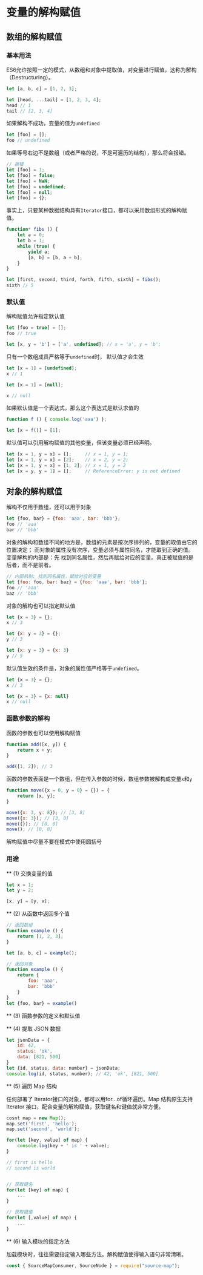 # 变量的解构赋值

## 数组的解构赋值

### 基本用法

ES6允许按照一定的模式，从数组和对象中提取值，对变量进行赋值，这称为解构（Destructuring）。

```javascript
let [a, b, c] = [1, 2, 3];

let [head, ...tail] = [1, 2, 3, 4];
head // 1
tail // [2, 3, 4]
```

如果解构不成功，变量的值为`undefined`

```javascript
let [foo] = [];
foo // undefined
```

如果等号右边不是数组（或者严格的说，不是可遍历的结构），那么将会报错。

```javascript
// 报错
let [foo] = 1;
let [foo] = false;
let [foo] = NaN;
let [foo] = undefined;
let [foo] = null;
let [foo] = {};
```

事实上，只要某种数据结构具有`Iterator`接口，都可以采用数组形式的解构赋值。

```javascript
function* fibs () {
    let a = 0;
    let b = 1;
    while (true) {
        yield a;
        [a, b] = [b, a + b];
    }
}

let [first, second, third, forth, fifth, sixth] = fibs();
sixth // 5
```

### 默认值

解构赋值允许指定默认值

```javascript
let [foo = true] = [];
foo // true

let [x, y = 'b'] = ['a', undefined]; // x = 'a', y = 'b';
```

只有一个数组成员严格等于`undefined`时， 默认值才会生效

```javascript
let [x = 1] = [undefined];
x // 1

let [x = 1] = [null];

x // null
```

如果默认值是一个表达式，那么这个表达式是默认求值的

```javascript
function f () { console.log('aaa') };

let [x = f()] = [1];
```

默认值可以引用解构赋值的其他变量，但该变量必须已经声明。

```javascript
let [x = 1, y = x] = [];     // x = 1, y = 1;
let [x = 1, y = x] = [2];    // x = 2, y = 2;
let [x = 1, y = x] = [1, 2]; // x = 1, y = 2
let [x = y, y = 1] = [];     // ReferenceError: y is not defined
```
## 对象的解构赋值

解构不仅用于数组，还可以用于对象

```javascript
let {foo, bar} = {foo: 'aaa', bar: 'bbb'};
foo // 'aaa'
bar // 'bbb'
```

对象的解构和数组不同的地方是，数组的元素是按次序排列的，变量的取值由它的位置决定；
而对象的属性没有次序，变量必须与属性同名，才能取到正确的值。变量解构的内部是：先
找到同名属性，然后再赋给对应的变量。真正被赋值的是后者，而不是前者。

```javascript
// 内部机制: 找到同名属性，赋给对应的变量
let {foo: foo, bar: baz} = {foo: 'aaa', bar: 'bbb'};
foo // 'aaa'
baz // 'bbb'
```

对象的解构也可以指定默认值

```javascript
let {x = 3} = {};
x // 3

let {x: y = 3} = {};
y // 3

let {x: y = 3} = {x: 3}
y // 5
```

默认值生效的条件是，对象的属性值严格等于`undefined`。

```javascript
let {x = 3} = {};
x // 3

let {x = 3} = {x: null}
x // null
```

### 函数参数的解构

函数的参数也可以使用解构赋值

```javascript
function add([x, y]) {
    return x + y;
}

add([1, 2]); // 3
```

函数的参数表面是一个数组，但在传入参数的时候，数组参数被解构成变量`x`和`y`

```javascript
function move({x = 0, y = 0} = {}) = {
    return [x, y];
}

move({x: 3, y: 8}); // [3, 8]
move({x: 3}); // [3, 0]
move({}); // [0, 0]
move(); // [0, 0]
```

解构赋值中尽量不要在模式中使用圆括号

### 用途

** (1) 交换变量的值

```javascript
let x = 1;
let y = 2;

[x, y] = [y, x];
```

** (2) 从函数中返回多个值

```javascript
// 返回数组
function example () {
    return [1, 2, 3];
}

let [a, b, c] = example();

// 返回对象
function example () {
    return {
        foo: 'aaa',
        bar: 'bbb'
    }
}
let {foo, bar} = example()
```

** (3) 函数参数的定义和默认值

** (4) 提取 JSON 数据

```javascript
let jsonData = {
    id: 42,
    status: 'ok',
    data: [821, 500]
}
let {id, status, data: number} = jsonData;
console.log(id, status, number); // 42, 'ok', [821, 500]
```

** (5) 遍历 Map 结构

任何部署了 Iterator接口的对象，都可以用for...of循环遍历。Map 结构原生支持
Iterator 接口，配合变量的解构赋值，获取键名和键值就非常方便。

```javascript
cosnt map = new Map();
map.set('first', 'hello');
map.set('second', 'world');

for(let [key, value] of map) {
    console.log(key + ' is ' + value);
}

// first is hello
// second is world


// 获取键名
for(let [key] of map) {
    ...
}

// 获取键值
for(let [,value] of map) {
    ...
}
```

** (6) 输入模块的指定方法

加载模块时，往往需要指定输入哪些方法。解构赋值使得输入语句非常清晰。

```javascript
const { SourceMapConsumer, SourceNode } = require("source-map");
```
